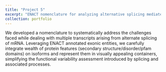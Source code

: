 ```yaml
---
title: "Project 5"
excerpt: "ENACT nomenclature for analyzing alternative splicing mediated proteome diversity <br/><img src='/images/500x300.png'>"
collection: portfolio
---
```

We developed a nomenclature to systematically address the challenges faced while dealing with multiple transcripts arising from alternate splicing of mRNA. Leveraging ENACT annotated exonic entities, we carefully integrate wealth of protein features (secondary structure/disorder/pfam domains) on isoforms and represent them in visually appealing containers, simplifying the functional variability assessment introduced by splicing and associated processes.
